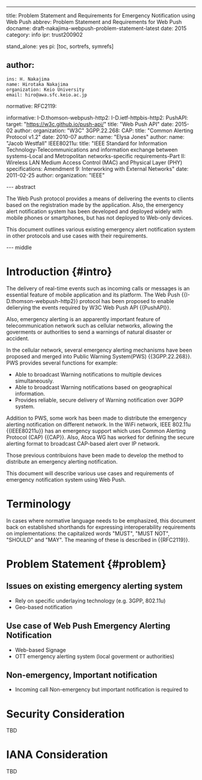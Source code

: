 ---
title: Problem Statement and Requirements for Emergency Notification using Web Push
abbrev: Problem Statement and Requirements for Web Push
docname: draft-nakajima-webpush-problem-statement-latest
date: 2015
category: info
ipr: trust200902

stand_alone: yes
pi: [toc, sortrefs, symrefs]

author:
 -
    ins: H. Nakajima
    name: Hirotaka Nakajima
    organization: Keio University
    email: hiro@awa.sfc.keio.ac.jp

normative:
  RFC2119:

informative:
  I-D.thomson-webpush-http2:
  I-D.ietf-httpbis-http2:
  PushAPI:
    target: "https://w3c.github.io/push-api/"
    title: "Web Push API"
    date: 2015-02
    author:
      organization: "W3C"
  3GPP.22.268:
  CAP:
    title: "Common Alerting Protocol v1.2"
    date: 2010-07
    author:
      name: "Elysa Jones"
    author:
      name: "Jacob Westfall"
  IEEE80211u:
    title: "IEEE Standard for Information Technology-Telecommunications and information exchange between systems-Local and Metropolitan networks-specific requirements-Part II: Wireless LAN Medium Access Control (MAC) and Physical Layer (PHY) specifications: Amendment 9: Interworking with External Networks"
    date: 2011-02-25
    author:
      organization: "IEEE"


--- abstract

The Web Push protocol provides a means of delivering the events to clients based on the registration made by the application. 
Also, the emergency alert notification system has been developed and deployed widely with mobile phones or smartphones, but has not deployed to Web-only devices.

This document outlines various existing emergency alert notification system in other protocols and use cases with their requirements.

--- middle

# Introduction {#intro}

The delivery of real-time events such as incoming calls or messages is an essential feature of mobile application and its platform. 
The Web Push {{I-D.thomson-webpush-http2}} protocol has been proposed to enable delierying the events required by W3C Web Push API {{PushAPI}}.

Also, emergency alerting is an apparently important feature of telecommunication network such as cellular networks, allowing the goverments or authorities to send a warnings of natural disaster or accident. 

In the cellular network, several emergency alerting mechanisms have been proposed and merged into Public Warning System(PWS) {{3GPP.22.268}}. PWS provides several functions for example:

- Able to broadcast Warning notifications to multiple devices simultaneously.
- Able to broadcast Warning notifications based on geographical information.
- Provides reliable, secure delivery of Warning notification over 3GPP system.

Addition to PWS, some work has been made to distribute the emergency alerting notification on different network. In the WiFi network, IEEE 802.11u {{IEEE80211u}} has an emergency support which uses Common Alerting Protocol (CAP) {{CAP}}. Also, Atoca WG has worked for defining the secure alerting format to broadcast CAP-based alert over IP network.

Those previous contribuions have been made to develop the method to distribute an emergency alerting notification. 

This document will describe various use cases and requirements of emergency notification system using Web Push.

# Terminology

In cases where normative language needs to be emphasized, this document back on
established shorthands for expressing interoperability requirements on
implementations: the capitalized words "MUST", "MUST NOT", "SHOULD" and "MAY".
The meaning of these is described in {{RFC2119}}.

# Problem Statement {#problem}

## Issues on existing emergency alerting system

- Rely on specific underlaying technology (e.g. 3GPP, 802.11u)
- Geo-based notification

## Use case of Web Push Emergency Alerting Notification

- Web-based Signage
- OTT emergency alerting system (local goverment or authorities)

## Non-emergency, Important notification

- Incoming call
Non-emergency but important notification is required to 

# Security Consideration
TBD

# IANA Consideration
TBD

